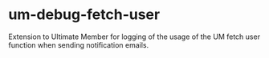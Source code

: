 # um-debug-fetch-user
Extension to Ultimate Member for logging of the usage of the UM fetch user function when sending notification emails.
